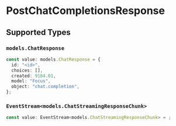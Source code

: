 # PostChatCompletionsResponse


## Supported Types

### `models.ChatResponse`

```typescript
const value: models.ChatResponse = {
  id: "<id>",
  choices: [],
  created: 9184.01,
  model: "Focus",
  object: "chat.completion",
};
```

### `EventStream<models.ChatStreamingResponseChunk>`

```typescript
const value: EventStream<models.ChatStreamingResponseChunk> = ;
```

